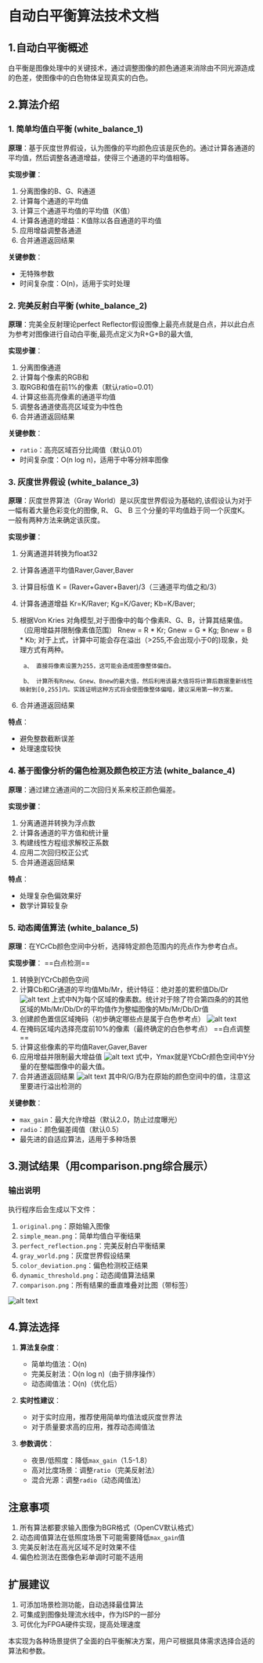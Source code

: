 # 自动白平衡算法技术文档

## 1.自动白平衡概述
白平衡是图像处理中的关键技术，通过调整图像的颜色通道来消除由不同光源造成的色差，使图像中的白色物体呈现真实的白色。

## 2.算法介绍

### 1. 简单均值白平衡 (white_balance_1)
**原理**：基于灰度世界假设，认为图像的平均颜色应该是灰色的。通过计算各通道的平均值，然后调整各通道增益，使得三个通道的平均值相等。

**实现步骤**：
1. 分离图像的B、G、R通道
2. 计算每个通道的平均值
3. 计算三个通道平均值的平均值（K值）
4. 计算各通道的增益：K值除以各自通道的平均值
5. 应用增益调整各通道
6. 合并通道返回结果

**关键参数**：
- 无特殊参数
- 时间复杂度：O(n)，适用于实时处理

### 2. 完美反射白平衡 (white_balance_2)
**原理**：完美全反射理论perfect Reflector假设图像上最亮点就是白点，并以此白点为参考对图像进行自动白平衡,最亮点定义为R+G+B的最大值,

**实现步骤**：
1. 分离图像通道
2. 计算每个像素的RGB和
3. 取RGB和值在前1%的像素（默认ratio=0.01）
4. 计算这些高亮像素的通道平均值
5. 调整各通道使高亮区域变为中性色
6. 合并通道返回结果

**关键参数**：
- `ratio`：高亮区域百分比阈值（默认0.01）
- 时间复杂度：O(n log n)，适用于中等分辨率图像

### 3. 灰度世界假设 (white_balance_3)
**原理**：灰度世界算法（Gray World）是以灰度世界假设为基础的,该假设认为对于一幅有着大量色彩变化的图像, R、 G、 B 三个分量的平均值趋于同一个灰度K。一般有两种方法来确定该灰度。

**实现步骤**：
1. 分离通道并转换为float32
2. 计算各通道平均值Raver,Gaver,Baver
3. 计算目标值 K = (Raver+Gaver+Baver)/3（三通道平均值之和/3）
4. 计算各通道增益
Kr=K/Raver;
Kg=K/Gaver;
Kb=K/Baver;
5. 根据Von Kries 对角模型,对于图像中的每个像素R、G、B，计算其结果值。（应用增益并限制像素值范围）
Rnew = R * Kr;
Gnew = G * Kg;
Bnew = B * Kb;
对于上式，计算中可能会存在溢出（>255,不会出现小于0的)现象，处理方式有两种。

        a、 直接将像素设置为255，这可能会造成图像整体偏白。

        b、 计算所有Rnew、Gnew、Bnew的最大值，然后利用该最大值将将计算后数据重新线性映射到[0,255]内。实践证明这种方式将会使图像整体偏暗，建议采用第一种方案。
6. 合并通道返回结果

**特点**：
- 避免整数截断误差
- 处理速度较快

### 4. 基于图像分析的偏色检测及颜色校正方法 (white_balance_4)
**原理**：通过建立通道间的二次回归关系来校正颜色偏差。

**实现步骤**：
1. 分离通道并转换为浮点数
2. 计算各通道的平方值和统计量
3. 构建线性方程组求解校正系数
4. 应用二次回归校正公式
5. 合并通道返回结果

**特点**：
- 处理复杂色偏效果好
- 数学计算较复杂

### 5. 动态阈值算法 (white_balance_5)
**原理**：在YCrCb颜色空间中分析，选择特定颜色范围内的亮点作为参考白点。

**实现步骤**：
==白点检测==
1. 转换到YCrCb颜色空间
2. 计算Cb和Cr通道的平均值Mb/Mr，统计特征：绝对差的累积值Db/Dr
![alt text](image.png)
上式中N为每个区域的像素数。统计对于除了符合第四条的的其他区域的Mb/Mr/Db/Dr的平均值作为整幅图像的Mb/Mr/Db/Dr值
3. 创建颜色置信区域掩码（初步确定哪些点是属于白色参考点）
![alt text](image-1.png)
4. 在掩码区域内选择亮度前10%的像素（最终确定的白色参考点）
==白点调整==
5. 计算这些像素的平均值Raver,Gaver,Baver
6. 应用增益并限制最大增益值
![alt text](image-2.png)
式中，Ymax就是YCbCr颜色空间中Y分量的在整幅图像中的最大值。
7. 合并通道返回结果
![alt text](image-3.png)
其中R/G/B为在原始的颜色空间中的值，注意这里要进行溢出检测的

**关键参数**：
- `max_gain`：最大允许增益（默认2.0，防止过度曝光）
- `radio`：颜色偏差阈值（默认0.5）
- 最先进的自适应算法，适用于多种场景


## 3.测试结果（用comparison.png综合展示）
### 输出说明
执行程序后会生成以下文件：
1. `original.png`：原始输入图像
2. `simple_mean.png`：简单均值白平衡结果
3. `perfect_reflection.png`：完美反射白平衡结果
4. `gray_world.png`：灰度世界假设结果
5. `color_deviation.png`：偏色检测校正结果
6. `dynamic_threshold.png`：动态阈值算法结果
7. `comparison.png`：所有结果的垂直堆叠对比图（带标签）


![alt text](comparison.png)


## 4.算法选择
1. **算法复杂度**：
   - 简单均值法：O(n)
   - 完美反射法：O(n log n)（由于排序操作）
   - 动态阈值法：O(n)（优化后）

2. **实时性建议**：
   - 对于实时应用，推荐使用简单均值法或灰度世界法
   - 对于质量要求高的应用，推荐动态阈值法

3. **参数调优**：
   - 夜景/低照度：降低`max_gain`（1.5-1.8）
   - 高对比度场景：调整`ratio`（完美反射法）
   - 混合光源：调整`radio`（动态阈值法）

## 注意事项
1. 所有算法都要求输入图像为BGR格式（OpenCV默认格式）
2. 动态阈值算法在低照度场景下可能需要降低`max_gain`值
3. 完美反射法在高光区域不足时效果不佳
4. 偏色检测法在图像色彩单调时可能不适用

## 扩展建议
1. 可添加场景检测功能，自动选择最佳算法
2. 可集成到图像处理流水线中，作为ISP的一部分
3. 可优化为FPGA硬件实现，提高处理速度

本实现为各种场景提供了全面的白平衡解决方案，用户可根据具体需求选择合适的算法和参数。